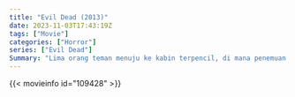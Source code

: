 ```yaml
---
title: "Evil Dead (2013)"
date: 2023-11-03T17:43:19Z
tags: ["Movie"]
categories: ["Horror"]
series: ["Evil Dead"]
Summary: "Lima orang teman menuju ke kabin terpencil, di mana penemuan Buku Orang Mati membuat mereka tanpa sadar memanggil setan yang tinggal di hutan terdekat.."
---
```


<mux-player stream-type="on-demand"
src="https://kp3d-my.sharepoint.com/personal/ryoo_kp3d_onmicrosoft_com/_layouts/15/download.aspx?share=ERTGejM16vxInpjYWgjPQMkB9jdAyMg5wefqzctsHVCnYg" prefer-playback="mse" controls>

</mux-player>


{{< movieinfo id="109428" >}}

<script src="https://cdn.jsdelivr.net/npm/@mux/mux-player"></script>

 <script type="application/ld+json ">
{
"@context": "https://schema.org/",
"@type": "VideoObject",
"name": "Evil Dead (2013)",
"contentUrl": "https://stream.mux.com/00YXrHDNAuhDX1SQLy00lWd6CEsPRQyWGfneinx1Xza4Q.m3u8",
"thumbnailUrl": "https://www.themoviedb.org/t/p/original/9IDkZ2xSKnB5xqv8WVf8pimZPF4.jpg?width=314&fit_mode=preserve&time=25",
"uploadDate": "2023-11-03T17:43:19Z",
}

</script>

 
